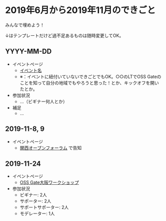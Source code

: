 # 2019年6月から2019年11月のできごと

みんなで埋めよう！

↓はテンプレートだけど過不足あるものは随時変更してOK。

## YYYY-MM-DD

* イベントページ
  * [イベント名](https://oss-gate.doorkeeper.jp/events/EVENT_ID)
  * ※：イベントに紐付いていないできごとでもOK。○○のLTでOSS Gateのことを知って自分の地域でもやろうと思った！とか、キックオフを開いたとか。
* 参加状況
  * ...（ビギナー何人とか）
* 補足
  * ...
  
## 2019-11-8, 9

* イベントページ
  * [関西オープンフォーラム](https://www.k-of.jp/2019/) で告知
    
## 2019-11-24

* イベントページ
  * [OSS Gate大阪ワークショップ](https://oss-gate.doorkeeper.jp/events/100178)
* 参加状況
  * ビギナー: 2人
  * サポーター: 2人
  * サポートサポーター: 2人
  * モデレーター: 1人
  
